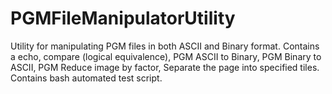 # PGMFileManipulatorUtility
Utility for manipulating PGM files in both ASCII and Binary format. Contains a echo, compare (logical equivalence), PGM ASCII to Binary, PGM Binary to ASCII, PGM Reduce image by factor, Separate the page into specified tiles. Contains bash automated test script.



